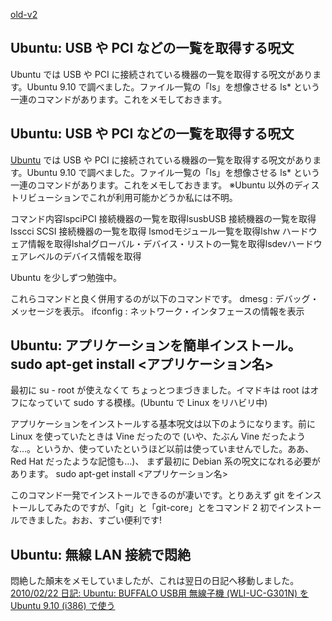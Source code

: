 [old-v2](ig100221-orig.html)

## Ubuntu: USB や PCI などの一覧を取得する呪文

Ubuntu では USB や PCI に接続されている機器の一覧を取得する呪文があります。Ubuntu 9.10 で調べました。ファイル一覧の「ls」を想像させる ls* という一連のコマンドがあります。これをメモしておきます。






## Ubuntu: USB や PCI などの一覧を取得する呪文


[Ubuntu](http://www.igapyon.jp/igapyon/diary/keyword/ubuntu.html) では USB や PCI に接続されている機器の一覧を取得する呪文があります。Ubuntu 9.10
で調べました。ファイル一覧の「ls」を想像させる ls* という一連のコマンドがあります。これをメモしておきます。
※Ubuntu 以外のディストリビューションでこれが利用可能かどうか私には不明。

コマンド内容lspciPCI 接続機器の一覧を取得lsusbUSB 接続機器の一覧を取得lsscci SCSI 接続機器の一覧を取得 lsmodモジュール一覧を取得lshw ハードウェア情報を取得lshalグローバル・デバイス・リストの一覧を取得lsdevハードウェアレベルのデバイス情報を取得


Ubuntu を少しずつ勉強中。

これらコマンドと良く併用するのが以下のコマンドです。
dmesg : デバッグ・メッセージを表示。
  ifconfig : ネットワーク・インタフェースの情報を表示


## Ubuntu: アプリケーションを簡単インストール。sudo apt-get install <アプリケーション名>


最初に su - root が使えなくて ちょっとつまづきました。イマドキは root はオフになっていて sudo する模様。(Ubuntu
で Linux をリハビリ中)

アプリケーションをインストールする基本呪文は以下のようになります。前に Linux を使っていたときは Vine だったので (いや、たぶん
Vine だったような…。というか、使っていたというほど以前は使っていませんでした。ああ、Red Hat だったような記憶も…)、
まず最初に Debian 系の呪文になれる必要があります。
sudo apt-get install <アプリケーション名>


このコマンド一発でインストールできるのが凄いです。とりあえず git をインストールしてみたのですが、「git」と「git-core」とをコマンド
2 初でインストールできました。おお、すごい便利です!

## Ubuntu: 無線 LAN 接続で悶絶


悶絶した顛末をメモしていましたが、これは翌日の日記へ移動しました。
[2010/02/22 日記: Ubuntu: BUFFALO USB用 無線子機 (WLI-UC-G301N) を Ubuntu 9.10 (i386)
  で使う](ig100222.html)